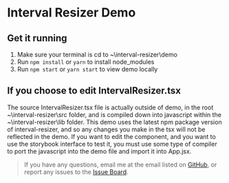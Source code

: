 # Interval Resizer Demo

## Get it running

1. Make sure your terminal is cd to ~\interval-resizer\demo
1. Run `npm install` or `yarn` to install node_modules
1. Run `npm start` or `yarn start` to view demo locally

## If you choose to edit IntervalResizer.tsx

The source IntervalResizer.tsx file is actually outside of demo, in the root
~\interval-resizer\src folder, and is compiled down into javascript within the
~\interval-resizer\lib folder. This demo uses the latest npm package version of
interval-resizer, and so any changes you make in the tsx will not be reflected
in the demo. If you want to edit the component, and you want to use the
storybook interface to test it, you must use some type of compiler to port the
javascript into the demo file and import it into App.jsx.

> If you have any questions, email me at the email listed on
> [GitHub](https://github.com/liamross), or report any issues to the
> [Issue Board](https://github.com/liamross/interval-resizer/issues).
